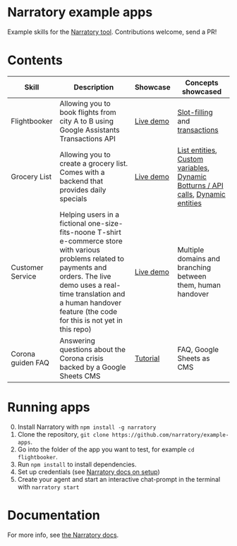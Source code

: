 # Narratory example apps

Example skills for the [Narratory tool](https://narratory.io/). Contributions welcome, send a PR!

<style>
table th:first-of-type {
    width: 10%;
}
table th:nth-of-type(2) {
    width: 50%;
}
table th:nth-of-type(3) {
    width: 10%;
}
table th:nth-of-type(4) {
    width: 30%;
}
</style>

# Contents

Skill         | Description    | Showcase | Concepts showcased                                   
--------------|----------------|-----------|-------------------------------------------
Flightbooker  | Allowing you to book flights from city A to B using Google Assistants Transactions API | [Live demo](https://flightbooker.examples.narratory.io/) | [Slot-filling](https://narratory.io/docs/slot-filling) and [transactions](https://narratory.io/docs/transactions) | 
Grocery List  | Allowing you to create a grocery list. Comes with a backend that provides daily specials | [Live demo](https://grocerylist.examples.narratory.io/) | [List entities](https://narratory.io/docs/nlu), [Custom variables](https://narratory.io/docs/logic#custom-variables), [Dynamic Botturns / API calls](https://narratory.io/docs/advanced-turns#dynamicbotturns---calling-apis-in-botturns), [Dynamic entities](https://narratory.io/docs/nlu#populating-entities-dynamically) | 
Customer Service  | Helping users in a fictional one-size-fits-noone T-shirt e-commerce store with various problems related to payments and orders. The live demo uses a real-time translation and a human handover feature (the code for this is not yet in this repo) | [Live demo](http://demos.narratory.io/) | Multiple domains and branching between them, human handover
Corona guiden FAQ | Answering questions about the Corona crisis backed by a Google Sheets CMS | [Tutorial](https://narratory.io/docs/tutorial-faq-google-sheets) | FAQ, Google Sheets as CMS

# Running apps
0. Install Narratory with `npm install -g narratory`
1. Clone the repository, `git clone https://github.com/narratory/example-apps`.
2. Go into the folder of the app you want to test, for example `cd flightbooker`.
3. Run `npm install` to install dependencies.
4. Set up credentials (see [Narratory docs on setup](https://narratory.io/docs/setup))
5. Create your agent and start an interactive chat-prompt in the terminal with `narratory start`

# Documentation
For more info, see [the Narratory docs](https://narratory.io/).

